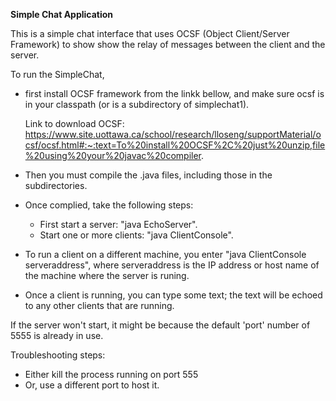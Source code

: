 **Simple Chat Application**

This is a simple chat interface that uses OCSF (Object Client/Server Framework) to show show the relay of messages between the client and the server.

To run the SimpleChat, 
- first install OCSF framework from the linkk bellow, and make sure ocsf is in your classpath (or is a subdirectory of simplechat1).

  Link to download OCSF:
  https://www.site.uottawa.ca/school/research/lloseng/supportMaterial/ocsf/ocsf.html#:~:text=To%20install%20OCSF%2C%20just%20unzip,file%20using%20your%20javac%20compiler.

- Then you must compile the .java files, including those in the subdirectories.

- Once complied, take the following steps:
  - First start a server: "java EchoServer". 
  - Start one or more clients: "java ClientConsole".

- To run a client on a different machine, you enter "java ClientConsole serveraddress", where serveraddress is the IP address or host name of the machine where the server is runing.
- Once a client is running, you can type some text; the text will be echoed to any other clients that are running.

If the server won't start, it might be because the default 'port' number of 5555 is already in use. 

Troubleshooting steps:
- Either kill the process running on port 555
- Or, use a different port to host it. 
